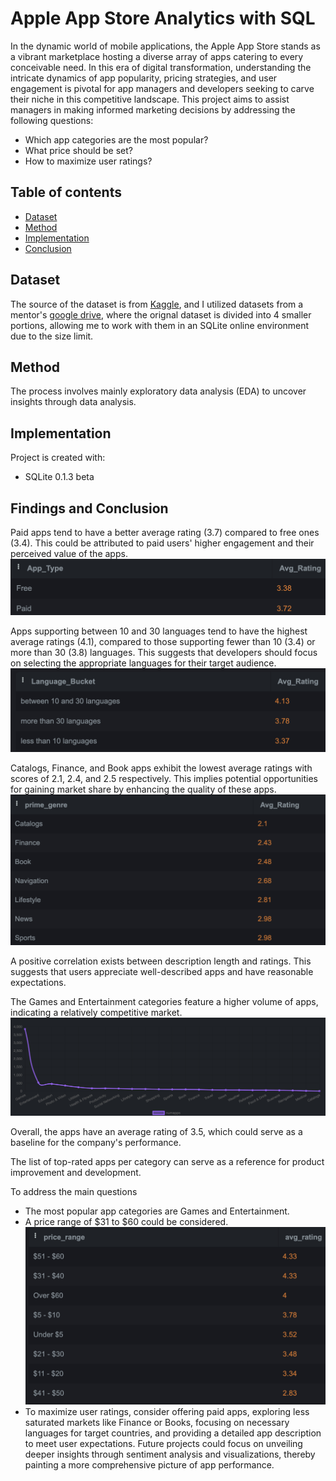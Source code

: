 
# Apple App Store Analytics with SQL
In the dynamic world of mobile applications, the Apple App Store stands as a vibrant marketplace hosting a diverse array of apps catering to every conceivable need. In this era of digital transformation, understanding the intricate dynamics of app popularity, pricing strategies, and user engagement is pivotal for app managers and developers seeking to carve their niche in this competitive landscape. This project aims to assist managers in making informed marketing decisions by addressing the following questions:

* Which app categories are the most popular?
* What price should be set?
* How to maximize user ratings?


## Table of contents
* [Dataset](#Dataset)
* [Method](#Method)
* [Implementation](#Implementation)
* [Conclusion](#Findings-and-conclusion)


## Dataset
The source of the dataset is from [Kaggle](https://www.kaggle.com/datasets/gauthamp10/apple-appstore-apps), and I utilized datasets from a mentor's [google drive](https://drive.google.com/drive/folders/14O9xB8N1gXN_67ouphImQkvpzyitmTfR), where the orignal dataset is divided into 4 smaller portions, allowing me to work with them in an SQLite online environment due to the size limit.
	

## Method	
The process involves mainly exploratory data analysis (EDA) to uncover insights through data analysis.


## Implementation
Project is created with:
* SQLite 0.1.3 beta


## Findings and Conclusion
Paid apps tend to have a better average rating (3.7) compared to free ones (3.4). This could be attributed to paid users' higher engagement and their perceived value of the apps. ![free_paid](./free_paid.png)

Apps supporting between 10 and 30 languages tend to have the highest average ratings (4.1), compared to those supporting fewer than 10 (3.4) or more than 30 (3.8) languages. This suggests that developers should focus on selecting the appropriate languages for their target audience. ![language](./language_rating.png)

Catalogs, Finance, and Book apps exhibit the lowest average ratings with scores of 2.1, 2.4, and 2.5 respectively. This implies potential opportunities for gaining market share by enhancing the quality of these apps. ![low_genre](./low_rating_genre.png)

A positive correlation exists between description length and ratings. This suggests that users appreciate well-described apps and have reasonable expectations.

The Games and Entertainment categories feature a higher volume of apps, indicating a relatively competitive market. ![app_genre](./no_app_per_genre.png)

Overall, the apps have an average rating of 3.5, which could serve as a baseline for the company's performance.

The list of top-rated apps per category can serve as a reference for product improvement and development.

To address the main questions

* The most popular app categories are Games and Entertainment.
* A price range of $31 to $60 could be considered.
![pricerange_rating](./pricerange_rating.png)
* To maximize user ratings, consider offering paid apps, exploring less saturated markets like Finance or Books, focusing on necessary languages for target countries, and providing a detailed app description to meet user expectations.
Future projects could focus on unveiling deeper insights through sentiment analysis and visualizations, thereby painting a more comprehensive picture of app performance.


 

